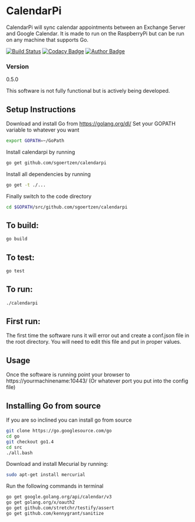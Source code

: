# CalendarPi
CalendarPi will sync calendar appointments between an Exchange Server and Google Calendar.  It is made to run on the RaspberryPi but can be run on any machine that supports Go.

[![Build Status](https://travis-ci.org/sgoertzen/calendarpi.svg?branch=master)](https://travis-ci.org/sgoertzen/calendarpi)
[![Codacy Badge](https://www.codacy.com/project/badge/f0dedbbcb471499eb47456cf954018d3)](https://www.codacy.com/app/sgoertzen/calendarpi)
[![Author Badge](https://img.shields.io/badge/awesome-totally-green.svg)](https://github.com/sgoertzen)



### Version
0.5.0

This software is not fully functional but is actively being developed.  

## Setup Instructions
Download and install Go from https://golang.org/dl/
Set your GOPATH variable to whatever you want
```sh
export GOPATH=~/GoPath
```
Install calendarpi by running
```sh
go get github.com/sgoertzen/calendarpi
```
Install all dependencies by running
```sh
go get -t ./...
```
Finally switch to the code directory
```sh
cd $GOPATH/src/github.com/sgoertzen/calendarpi
```

## To build:
```sh
go build
```

## To test:
```sh
go test
```

## To run:
```sh
./calendarpi
```

## First run:
The first time the software runs it will error out and create a conf.json file in the root directory.  You will need to edit this file and put in proper values.

## Usage
Once the software is running point your browser to https://yourmachinename:10443/ (Or whatever port you put into the config file)

## Installing Go from source
If you are so inclined you can install go from source
```sh
git clone https://go.googlesource.com/go
cd go
git checkout go1.4
cd src
./all.bash
```
Download and install Mecurial by running:
```sh
sudo apt-get install mercurial
```

Run the following commands in terminal
```sh
go get google.golang.org/api/calendar/v3
go get golang.org/x/oauth2
go get github.com/stretchr/testify/assert
go get github.com/kennygrant/sanitize
```
